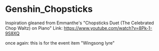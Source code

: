 # Genshin_Chopsticks
Inspiration gleaned from Emmanthe's "Chopsticks Duet (The Celebrated Chop Waltz) on Piano" Link: https://www.youtube.com/watch?v=8Pk-1-9S8XQ

once again: this is for the event item "Wingsong lyre"
